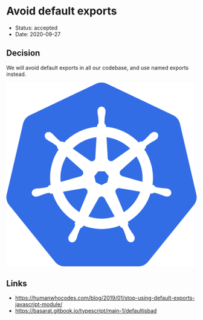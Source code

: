 # Avoid default exports

- Status: accepted
- Date: 2020-09-27

## Decision

We will avoid default exports in all our codebase, and use named exports instead.

![Kubernetes logo](pics/Kubernetes.png "Kubernetes")

## Links

- <https://humanwhocodes.com/blog/2019/01/stop-using-default-exports-javascript-module/>
- <https://basarat.gitbook.io/typescript/main-1/defaultisbad>
